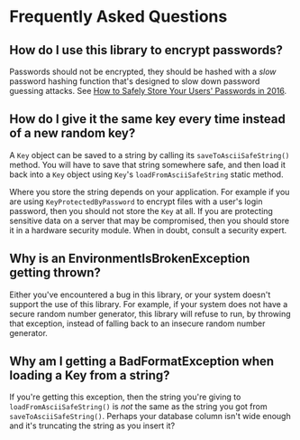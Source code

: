 Frequently Asked Questions
===========================

How do I use this library to encrypt passwords?
------------------------------------------------

Passwords should not be encrypted, they should be hashed with a *slow* password
hashing function that's designed to slow down password guessing attacks. See
[How to Safely Store Your Users' Passwords in
2016](https://paragonie.com/blog/2016/02/how-safely-store-password-in-2016).

How do I give it the same key every time instead of a new random key?
----------------------------------------------------------------------

A `Key` object can be saved to a string by calling its `saveToAsciiSafeString()`
method. You will have to save that string somewhere safe, and then load it back
into a `Key` object using `Key`'s `loadFromAsciiSafeString` static method.

Where you store the string depends on your application. For example if you are
using `KeyProtectedByPassword` to encrypt files with a user's login password,
then you should not store the `Key` at all. If you are protecting sensitive data
on a server that may be compromised, then you should store it in a hardware
security module. When in doubt, consult a security expert.

Why is an EnvironmentIsBrokenException getting thrown?
-------------------------------------------------------

Either you've encountered a bug in this library, or your system doesn't support
the use of this library. For example, if your system does not have a secure
random number generator, this library will refuse to run, by throwing that
exception, instead of falling back to an insecure random number generator.

Why am I getting a BadFormatException when loading a Key from a string?
------------------------------------------------------------------------

If you're getting this exception, then the string you're giving to
`loadFromAsciiSafeString()` is *not* the same as the string you got from
`saveToAsciiSafeString()`. Perhaps your database column isn't wide enough and
it's truncating the string as you insert it?

